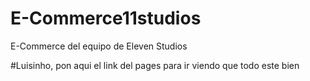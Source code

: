 # E-Commerce11studios
E-Commerce del equipo de Eleven Studios 

#Luisinho, pon aqui el link del pages para ir viendo que todo este bien
